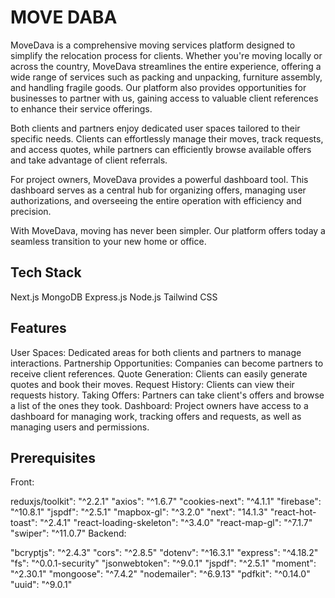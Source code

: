 
# MOVE DABA
MoveDava is a comprehensive moving services platform designed to simplify the relocation process for clients. Whether you're moving locally or across the country, MoveDava streamlines the entire experience, offering a wide range of services such as packing and unpacking, furniture assembly, and handling fragile goods. Our platform also provides opportunities for businesses to partner with us, gaining access to valuable client references to enhance their service offerings.

Both clients and partners enjoy dedicated user spaces tailored to their specific needs. Clients can effortlessly manage their moves, track requests, and access quotes, while partners can efficiently browse available offers and take advantage of client referrals.

For project owners, MoveDava provides a powerful dashboard tool. This dashboard serves as a central hub for organizing offers, managing user authorizations, and overseeing the entire operation with efficiency and precision.

With MoveDava, moving has never been simpler. Our platform offers today a seamless transition to your new home or office.


## Tech Stack
Next.js
MongoDB
Express.js
Node.js
Tailwind CSS


## Features

User Spaces: Dedicated areas for both clients and partners to manage interactions.
Partnership Opportunities: Companies can become partners to receive client references.
Quote Generation: Clients can easily generate quotes and book their moves.
Request History: Clients can view their requests history.
Taking Offers: Partners can take client's offers and browse a list of the ones they took.
Dashboard: Project owners have access to a dashboard for managing work, tracking offers and requests, as well as managing users and permissions.

    
## Prerequisites
Front:

reduxjs/toolkit": "^2.2.1"
"axios": "^1.6.7"
"cookies-next": "^4.1.1"
"firebase": "^10.8.1"
"jspdf": "^2.5.1"
"mapbox-gl": "^3.2.0"
"next": "14.1.3"
"react-hot-toast": "^2.4.1"
"react-loading-skeleton": "^3.4.0"
"react-map-gl": "^7.1.7"
"swiper": "^11.0.7"
Backend:

"bcryptjs": "^2.4.3"
"cors": "^2.8.5"
"dotenv": "^16.3.1"
"express": "^4.18.2"
"fs": "^0.0.1-security"
"jsonwebtoken": "^9.0.1"
"jspdf": "^2.5.1"
"moment": "^2.30.1"
"mongoose": "^7.4.2"
"nodemailer": "^6.9.13"
"pdfkit": "^0.14.0"
"uuid": "^9.0.1"
